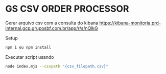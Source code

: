 # GS CSV ORDER PROCESSOR

Gerar arquivo csv com a consulta do kibana https://kibana-monitoria.prd-internal.gcp.gruposbf.com.br/app/r/s/nQlkG

Setup

```sh
npm i ou npm install
```

Executar script usando

```sh
node index.mjs --csvpath "{csv_filepath.csv}"
```
